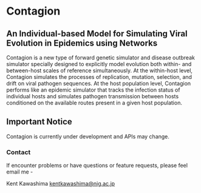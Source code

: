 # Contagion
## An Individual-based Model for Simulating Viral Evolution in Epidemics using Networks
Contagion is a new type of forward genetic simulator and disease outbreak simulator specially designed to explicitly model evolution both within- and between-host scales of reference simultaneously. At the within-host level, Contagion simulates the processes of replication, mutation, selection, and drift on viral pathogen sequences. At the host population level, Contagion performs like an epidemic simulator that tracks the infection status of individual hosts and simulates pathogen transmission between hosts conditioned on the available routes present in a given host population.

## Important Notice
Contagion is currently under development and APIs may change.

### Contact
If encounter problems or have questions or feature requests, please feel email me - 

Kent Kawashima
kentkawashima@nig.ac.jp
